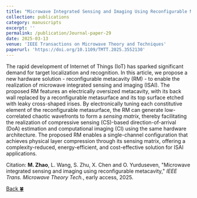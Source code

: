 ```yaml
---
title: "Microwave Integrated Sensing and Imaging Using Reconfigurable Metacavity"
collection: publications
category: manuscripts
excerpt: ''
permalink: /publication/Journal-paper-29
date: 2025-03-13
venue: 'IEEE Transactions on Microwave Theory and Techniques'
paperurl: 'https://doi.org/10.1109/TMTT.2025.3552130'
---
```


The rapid development of Internet of Things (IoT) has sparked significant demand for target localization and recognition. In this article, we propose a new hardware solution - reconfigurable metacavity (RM) - to enable the realization of microwave integrated sensing and imaging (ISAI). The proposed RM features an electrically oversized metacavity, with its back wall replaced by a reconfigurable metasurface and its top surface etched with leaky cross-shaped irises. By electronically tuning each constitutive element of the reconfigurable metasurface, the RM can generate low-correlated chaotic wavefronts to form a <i>sensing matrix</i>, thereby facilitating the realization of compressive sensing (CS)-based direction-of-arrival (DoA) estimation and computational imaging (CI) using the same hardware architecture. The proposed RM enables a single-channel configuration that achieves physical layer compression through its sensing matrix, offering a complexity-reduced, energy-efficient, and cost-effective solution for ISAI applications.

Citation: **M. Zhao**, L. Wang, S. Zhu, X. Chen and O. Yurduseven, &quot;Microwave integrated sensing and imaging using reconfigurable metacavity,&quot; <i>IEEE Trans. Microwave Theory Tech.</i>, early access, 2025.

[Back :four_leaf_clover:](..)
